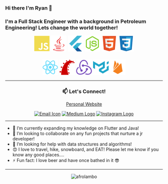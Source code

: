 ### Hi there I'm Ryan 👋

### I'm a Full Stack Engineer with a background in Petroleum Engineering! Lets change the world together!

<p align="center">
<img src="https://github.com/devicons/devicon/blob/master/icons/javascript/javascript-plain.svg" alt="JavaScript Logo" width="50" height="50" /> <img src="https://github.com/devicons/devicon/blob/master/icons/java/java-plain.svg" alt="Java Logo" width="50" height="50" />  <img src="https://github.com/devicons/devicon/blob/master/icons/flutter/flutter-original.svg" alt="Flutter Logo" width="50" height="50" /> <img src="https://github.com/devicons/devicon/blob/master/icons/nodejs/nodejs-plain.svg" alt="Nodejs Logo" width="50" height="50" /> <img src="https://github.com/devicons/devicon/blob/master/icons/html5/html5-original.svg" alt="HTML5 Logo" width="50" height="50" /> <img src="https://github.com/devicons/devicon/blob/master/icons/css3/css3-original.svg" alt="CSS3 Logo" width="50" height="50" />  
 </p>
 
 ###

<p align="center">
<img src="https://github.com/devicons/devicon/blob/master/icons/react/react-original.svg" alt="React Logo" height="50" width="50" /> <img src="https://github.com/devicons/devicon/blob/master/icons/rails/rails-plain.svg" alt="Rails Logo" width="50" height="50" /> <img src="https://github.com/devicons/devicon/blob/master/icons/redux/redux-original.svg" alt="Redux Logo" width="50" height="50" /> <img src="https://github.com/devicons/devicon/blob/master/icons/materialui/materialui-plain.svg" alt="Material-UI Logo" width="50" height="50" /> <img src="https://github.com/devicons/devicon/blob/master/icons/firebase/firebase-plain.svg" alt="Firebase Logo" width="50" height="50" />
 </p>

***

<h3 align="center">📫 Let's Connect!</h3>
<p align="center"><a href="https://ryanachoe.com">Personal Website</a></p>
<p align="center"><a href="mailto:ryan.choe@outlook.com"><img src="https://cdn.worldvectorlogo.com/logos/gmail-icon.svg" alt="Email Icon" width="30" height="30" /></a> <a href="https://chowderchoe.medium.com/"><img src="https://cdn.worldvectorlogo.com/logos/monogram-medium.svg" alt="Medium Logo" width="30" height="30" /></a> <a href="https://www.instagram.com/ryan_choe04/"><img src="https://cdn.worldvectorlogo.com/logos/instagram-2-1.svg" alt="Instagram Logo" width="30" height="30" /></a></p>

***
- 🌱  I’m currently expanding my knowledge on Flutter and Java!
- 👯  I’m looking to collaborate on any fun projects that nurture a jr developer!
- 🤔  I’m looking for help with data structures and algorithms!
- 😍  I love to travel, hike, snowboard, and EAT! Please let me know if you know any good places....
- ⚡  Fun fact: I love beer and have once bathed in it 😎

***
<p align="center"><img src="https://github-readme-stats.vercel.app/api?username=rchoe1229&show_icons=true&theme=vue" alt="afrolambo"/></p>
